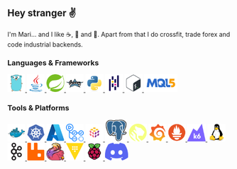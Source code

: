 ## Hey stranger :v:

I'm Mari... and I like :coffee:, :pretzel: and :bacon:. Apart from that I do crossfit, trade forex and code industrial backends.

### Languages & Frameworks

<a href="https://golang.org/" title="Go">
  <img src="icons/go.png" alt="Go" height="40"/>
</a>
<a href="https://java.com/" title="Java">
  <img src="icons/java.png" alt="Java" height="40"/>
</a>
<a href="https://spring.io/" title="Spring">
  <img src="icons/spring.png" alt="Spring" height="40"/>
</a>
<a href="https://groovy-lang.org/" title="Groovy">
  <img src="icons/groovy.png" alt="Groovy" height="40"/>
</a>
<a href="https://python.org/" title="Python">
  <img src="icons/python.png" alt="Python" height="40"/>
</a>
<a href="https://pandas.pydata.org/" title="Pandas">
  <img src="icons/pandas.png" alt="Pandas" height="40"/>
</a>
<a href="https://gnu.org/software/bash/" title="Bash">
  <img src="icons/bash.png" alt="Bash" height="40"/>
</a>
<a href="https://mql5.com/en/docs/" title="MQL5">
  <img src="icons/mql5.png" alt="MQL5" height="40"/>
</a>

### Tools & Platforms

<a href="https://docker.com/" title="Docker">
  <img src="icons/docker.png" alt="Docker" height="40"/>
</a>
<a href="https://kubernetes.io/" title="Kubernetes">
  <img src="icons/kubernetes.png" alt="Kubernetes" height="40"/>
</a>
<a href="https://azure.microsoft.com/" title="Azure">
  <img src="icons/azure.png" alt="Azure" height="40"/>
</a>
<a href="https://docs.github.com/en/actions" title="GithubActions">
  <img src="icons/github_actions.png" alt="GithubActions" height="40"/>
</a>
<a href="https://pulumi.com/" title="Pulumi">
  <img src="icons/pulumi.png" alt="Pulumi" height="40"/>
</a>
<a href="https://postgresql.org/" title="PostgreSQL">
  <img src="icons/postgres.png" alt="PostgreSQL" height="50"/>
</a>
<a href="https://timescale.com/" title="TimescaleDB">
  <img src="icons/timescale_db.png" alt="TimescaleDB" height="40"/>
</a>
<a href="https://grafana.com/" title="Grafana">
  <img src="icons/grafana.png" alt="Grafana" height="40"/>
</a>
<a href="https://prometheus.io/" title="Prometheus">
  <img src="icons/prometheus.png" alt="Prometheus" height="40"/>
</a>
<a href="https://k6.io/" title="k6">
  <img src="icons/k6.png" alt="k6" height="40"/>
</a>
<a href="https://linux.org/" title="Linux">
  <img src="icons/linux.png" alt="Linux" height="40"/>
</a>
<a href="https://kafka.apache.org/" title="Kafka">
  <img src="icons/kafka.png" alt="Kafka" height="40"/>
</a>
<a href="https://rabbitmq.com/" title="RabbitMQ">
  <img src="icons/rabbitmq.png" alt="RabbitMQ" height="40"/>
</a>
<a href="https://flink.apache.org/" title="Flink">
  <img src="icons/flink.png" alt="Flink" height="40"/>
</a>
<a href="https://www.vaultproject.io/" title="Vault">
  <img src="icons/vault.png" alt="Vault" height="40"/>
</a>
<a href="https://raspberrypi.com/" title="RaspberryPi">
  <img src="icons/raspberry_pi.png" alt="RaspberryPi" height="40"/>
</a>
<a href="https://discord.com/" title="Discord">
  <img src="icons/discord.png" alt="Discord" height="40"/>
</a>
